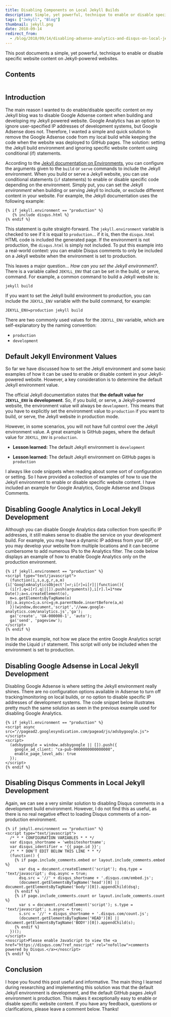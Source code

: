 ```yaml
---
title: Disabling Components on Local Jekyll Builds
description: Simple, yet powerful, technique to enable or disable specific website content on Jekyll-powered websites.
tags: ["Jekyll", "Blog"]
thumbnail: jekyll.png
date: 2018-09-14
redirect_from:
  - /blog/2018/09/14/disabling-adsense-analytics-and-disqus-on-local-jekyll-builds/
---
```


This post documents a simple, yet powerful, technique to enable or disable specific website content on Jekyll-powered websites. 

## Contents

```toc
```

## Introduction

The main reason I wanted to do enable/disable specific content on my Jekyll blog was to disable Google Adsense content when building and developing my Jekyll powered website. Google Analytics has an option to ignore user-specified IP addresses of development systems, but Google Adsense does not. Therefore, I wanted a simple and quick solution to remove the Google Adsense code from my local build while keeping the code when the website was deployed to GitHub pages. The solution: setting the Jekyll build environment and ignoring specific website content using conditional (if) statements.

According to the [Jekyll documentation on Environments](https://jekyllrb.com/docs/configuration/environments/), you can configure the arguments given to the `build` or `serve` commands to include the Jekyll environment. When you build or serve a Jekyll website, you can use conditional statements (`if` statements) to enable or disable specific code depending on the environment. Simply put, you can set the Jekyll _environment_ when building or serving Jekyll to include, or exclude different content in your website. For example, the Jekyll documentation uses the following example:

```liquid
{% if jekyll.environment == "production" %}
   {% include disqus.html %}
{% endif %}
```

This statement is quite straight-forward. The `jekyll.environment` variable is checked to see if it is equal to `production`... if it is, then the `disqus.html` HTML code is included the generated page. If the environment is not production, the `disqus.html` is simply not included. To put this example into a real-world context: you can enable Disqus comments to only be included on a Jekyll website when the environment is set to production.

This leaves a major question... _How can you set the Jekyll environment?_. There is a variable called `JEKYLL_ENV` that can be set in the build, or serve, command. For example, a common command to build a Jekyll website is:

```none
jekyll build
```

If you want to set the Jekyll build environment to production, you can include the `JEKYLL_ENV` variable with the build command, for example:

```none
JEKYLL_ENV=production jekyll build
```

There are two commonly used values for the `JEKYLL_ENV` variable, which are self-explanatory by the naming convention:

- `production`
- `development`

## Default Jekyll Environment Values

So far we have discussed how to set the Jekyll environment and some basic examples of how it can be used to enable or disable content in your Jekyll-powered website. However, a key consideration is to determine the default Jekyll environment value. 

The official Jekyll documentation states that **the default value for `JEKYLL_ENV` is development**. So, if you build, or serve, a Jekyll-powered website, the environment value will always be `development`. This means that you have to explicitly set the environment value to `production` if you want to build, or serve, the Jekyll website in production mode.

However, in some scenarios, you will not have full control over the Jekyll environment value. A great example is GitHub pages, where the default value for `JEKYLL_ENV` is `production`.

- **Lesson learned:** The default Jekyll environment is `development`

- **Lesson learned:** The default Jekyll environment on GitHub pages is `production`

I always like code snippets when reading about some sort of configuration or setting. So I have provided a collection of examples of how to use the Jekyll environment to enable or disable specific website content. I have included an example for Google Analytics, Google Adsense and Disqus Comments.

## Disabling Google Analytics in Local Jekyll Development

Although you can disable Google Analytics data collection from specific IP addresses, it still makes sense to disable the service on your development build. For example, you may have a dynamic IP address from your ISP, or you may develop your website from multiple locations and it can become cumbersome to add numerous IPs to the Analytics filter. The code below displays an example of how to enable Google Analytics only on the production environment.

```liquid
{% if jekyll.environment == "production" %}
<script type="text/javascript">
  (function(i,s,o,g,r,a,m){i['GoogleAnalyticsObject']=r;i[r]=i[r]||function(){
  (i[r].q=i[r].q||[]).push(arguments)},i[r].l=1*new Date();a=s.createElement(o),
  m=s.getElementsByTagName(o)[0];a.async=1;a.src=g;m.parentNode.insertBefore(a,m)
  })(window,document,'script','//www.google-analytics.com/analytics.js','ga');
  ga('create', 'UA-000000-1', 'auto');
  ga('send', 'pageview');
</script>
{% endif %}
```

In the above example, not how we place the entire Google Analytics script inside the Liquid `if` statement. This script will only be included when the environment is set to production.

## Disabling Google Adsense in Local Jekyll Development

Disabling Google Adsense is where setting the Jekyll environment really shines. There are no configuration options available in Adsense to turn off tracking/monitoring on local builds, or no option to disable specific IP addresses of development systems. The code snippet below illustrates pretty much the same solution as seen in the previous example used for disabling Google Analytics.

```liquid
{% if jekyll.environment == "production" %}
<script async src="//pagead2.googlesyndication.com/pagead/js/adsbygoogle.js"></script>
<script>
  (adsbygoogle = window.adsbygoogle || []).push({
    google_ad_client: "ca-pub-0000000000000000",
    enable_page_level_ads: true
  });
</script>
{% endif %}
```

## Disabling Disqus Comments in Local Jekyll Development

Again, we can see a very similar solution to disabling Disqus comments in a development build environment. However, I do not find this as useful, as there is no real negative effect to loading Disqus comments of a non-production environment. 

```liquid
{% if jekyll.environment == "production" %}
<script type="text/javascript">
  /* * * CONFIGURATION VARIABLES * * */
  var disqus_shortname = 'websiteshortname';
  var disqus_identifier = '{{ page.id }}';
  /* * * DON'T EDIT BELOW THIS LINE * * */
  (function() {
    {% if page.include_comments.embed or layout.include_comments.embed %}
      var dsq = document.createElement('script'); dsq.type = 'text/javascript'; dsq.async = true;
      dsq.src = '//' + disqus_shortname + '.disqus.com/embed.js';
      (document.getElementsByTagName('head')[0] || document.getElementsByTagName('body')[0]).appendChild(dsq);
    {% endif %}
    {% if page.include_comments.count or layout.include_comments.count %}
      var s = document.createElement('script'); s.type = 'text/javascript'; s.async = true;
      s.src = '//' + disqus_shortname + '.disqus.com/count.js';
      (document.getElementsByTagName('HEAD')[0] || document.getElementsByTagName('BODY')[0]).appendChild(s);
    {% endif %}
  })();
</script>
<noscript>Please enable JavaScript to view the <a href="https://disqus.com/?ref_noscript" rel="nofollow">comments powered by Disqus.</a></noscript>
{% endif %}
```

## Conclusion

I hope you found this post useful and informative. The main thing I learned during researching and implementing this solution was that the default Jekyll environment is development, and the default GitHub pages Jekyll environment is production. This makes it exceptionally easy to enable or disable specific website content. If you have any feedback, questions or clarifications, please leave a comment below. Thanks!
